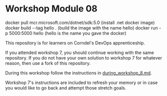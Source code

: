 # Workshop Module 08

docker pull mcr.microsoft.com/dotnet/sdk:5.0 (install .net docker image)
docker build --tag hello . (build the image with the name hello)
docker run -p 5000:5000 hello (hello is the name you gave the docker)

This repository is for learners on Corndel's DevOps apprenticeship.

If you attended workshop 7, you should continue working with the same repository. If you do not have your own solution to workshop 7 for whatever reason, then use a fork of this repository.

During this workshop follow the instructions in [during_workshop_8.md](./during_workshop_8.md).

Workshop 7's instructions are included to refresh your memory or in case you would like to go back and attempt those stretch goals.

